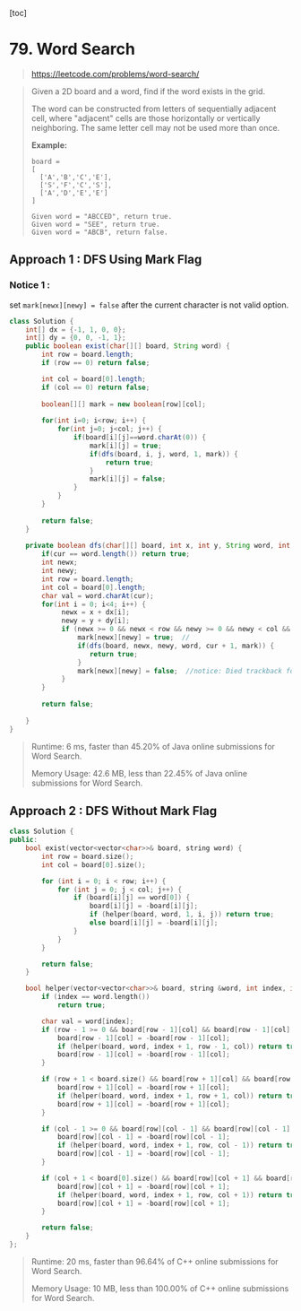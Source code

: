 [toc]

# 79. Word Search

> https://leetcode.com/problems/word-search/

> Given a 2D board and a word, find if the word exists in the grid.
>
> The word can be constructed from letters of sequentially adjacent cell, where "adjacent" cells are those horizontally or vertically neighboring. The same letter cell may not be used more than once.
>
> **Example:**
>
> ```
> board =
> [
>   ['A','B','C','E'],
>   ['S','F','C','S'],
>   ['A','D','E','E']
> ]
> 
> Given word = "ABCCED", return true.
> Given word = "SEE", return true.
> Given word = "ABCB", return false.
> ```

## Approach 1 : DFS Using Mark Flag

### Notice 1 :

set `mark[newx][newy] = false` after the current character is not valid option.

```java
class Solution {
    int[] dx = {-1, 1, 0, 0};
    int[] dy = {0, 0, -1, 1};
    public boolean exist(char[][] board, String word) {
        int row = board.length;
        if (row == 0) return false;

        int col = board[0].length;
        if (col == 0) return false;
        
        boolean[][] mark = new boolean[row][col];
        
        for(int i=0; i<row; i++) {
            for(int j=0; j<col; j++) {
                if(board[i][j]==word.charAt(0)) {
                    mark[i][j] = true;
                    if(dfs(board, i, j, word, 1, mark)) {
                        return true;
                    }
                    mark[i][j] = false;
                }
            }
        }
        
        return false;
    }
    
    private boolean dfs(char[][] board, int x, int y, String word, int cur, boolean[][] mark) {        
        if(cur == word.length()) return true;
        int newx;
        int newy;
        int row = board.length;
        int col = board[0].length;
        char val = word.charAt(cur);
        for(int i = 0; i<4; i++) {
             newx = x + dx[i];
             newy = y + dy[i];
             if (newx >= 0 && newx < row && newy >= 0 && newy < col && mark[newx][newy]==false && board[newx][newy] == val) {
                 mark[newx][newy] = true;  // 
                 if(dfs(board, newx, newy, word, cur + 1, mark)) {
                    return true;
                 }
                 mark[newx][newy] = false;  //notice: Died trackback for reusage
             }
        }
        
        return false;
         
    }
}
```

> Runtime: 6 ms, faster than 45.20% of Java online submissions for Word Search.
>
> Memory Usage: 42.6 MB, less than 22.45% of Java online submissions for Word Search.

## Approach 2 : DFS Without Mark Flag

```c++
class Solution {
public:
	bool exist(vector<vector<char>>& board, string word) {
		int row = board.size();
		int col = board[0].size();

		for (int i = 0; i < row; i++) {
			for (int j = 0; j < col; j++) {
				if (board[i][j] == word[0]) {
					board[i][j] = -board[i][j];
					if (helper(board, word, 1, i, j)) return true;
					else board[i][j] = -board[i][j];
				}
			}
		}

		return false;
	}

	bool helper(vector<vector<char>>& board, string &word, int index, int row, int col) {
		if (index == word.length())
			return true;

		char val = word[index];
		if (row - 1 >= 0 && board[row - 1][col] && board[row - 1][col] == val) {
			board[row - 1][col] = -board[row - 1][col];
			if (helper(board, word, index + 1, row - 1, col)) return true;
			board[row - 1][col] = -board[row - 1][col];
		}

		if (row + 1 < board.size() && board[row + 1][col] && board[row + 1][col] == val) {
			board[row + 1][col] = -board[row + 1][col];
			if (helper(board, word, index + 1, row + 1, col)) return true;
			board[row + 1][col] = -board[row + 1][col];
		}

		if (col - 1 >= 0 && board[row][col - 1] && board[row][col - 1] == val) {
			board[row][col - 1] = -board[row][col - 1];
			if (helper(board, word, index + 1, row, col - 1)) return true;
			board[row][col - 1] = -board[row][col - 1];
		}

		if (col + 1 < board[0].size() && board[row][col + 1] && board[row][col + 1] == val) {
			board[row][col + 1] = -board[row][col + 1];
			if (helper(board, word, index + 1, row, col + 1)) return true;
			board[row][col + 1] = -board[row][col + 1];
		}

		return false;
	}
};
```

> Runtime: 20 ms, faster than 96.64% of C++ online submissions for Word Search.
>
> Memory Usage: 10 MB, less than 100.00% of C++ online submissions for Word Search.
